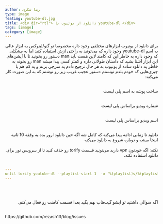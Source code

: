 ```yaml
---
author: رضا شکری
type: image
featimg: youtube-dl.jpg
title: <div dir="rtl"> دانلود از یوتیوب با youtube-dl </div>
tags: [image]
category: [image]
---
```

<div dir="rtl"> 
برای دانلود از یوتیوب ابزار‌های مختلفی وجود داره مخصوصا تو گنو/لینوکس یه ابزار عالی به اسم youtube-dl وجود داره که می‌تونید به راحتی ازش استفاده کنید اما یه مشکلی که وجود داره به خاطر این که کامند لاین هست باید man دستور رو بخونید تا با آپشن‌های این ابزار آشنا بشید که داستان طولانی داره و کمتر کسی پیدا میشه man رو بخونه به خاطر یه دانلود ساده از یوتیوب به هر حال ترجیح دادم یه سرچی بزنم و یه کم هم با چیزی‌هایی که خودم بلدم تونستم دستور عجیب غریب زیر رو نوشتم که به این صورت کار می‌کنه:
</div>

<br> 
<div dir="rtl"> 

ساخت پوشه به اسم پلی‌ لیست
</div>

<br> 
<div dir="rtl"> 
شماره ویدیو براساس پلی لیست
</div>

<br> 
<div dir="rtl"> 

اسم ویدیو براساس پلی لیست
</div>

<br> 
<div dir="rtl"> 
دانلود تا زمانی ادامه پیدا می‌کنه که کامل شه اگه حین دانلود ارور بده یه وقفه 10 ثانیه اینجا میشه و دوباره شروع به دانلود می‌کنه
</div>

<br> 
<div dir="rtl"> 
نکته: اگه خودتون vpn دارید می‌تونید قسمت torify رو حذف کنید تا از سرویس تور برای دانلود استفاده نکنه.

</div>

<br> 


```yml
---
until torify youtube-dl --playlist-start 1  -o '%(playlist)s/%(playlist_index)s - %(title)s.%(ext)s' "https://www.youtube.com/playlist?list=PLbWvcwWtuDm06_VeGmZm9hocbNCYViKPL" ; do sleep 10 ; done ;
---
```

<br> 
<br> 


<div dir="rtl"> 

اگه سوالی داشتید تو ایشو گیت‌هاب بهم بگید بعدا قسمت کامنت رو فعال می‌کنم.
</div>
<br> 
https://github.com/rezash13/blog/issues

